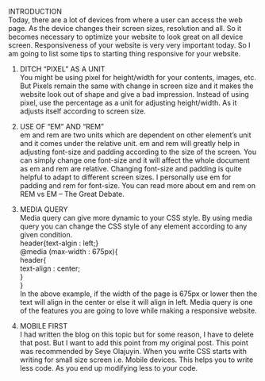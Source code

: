 INTRODUCTION  
Today, there are a lot of devices from where a user can access the web page. As the device changes their screen sizes, resolution and all. So it becomes necessary to optimize your website to look great on all device screen. Responsiveness of your website is very very important today. So I am going to list some tips to starting thing responsive for your website.

1. DITCH “PIXEL” AS A UNIT  
You might be using pixel for height/width for your contents, images, etc. But Pixels remain the same with change in screen size and it makes the website look out of shape and give a bad impression. Instead of using pixel, use the percentage as a unit for adjusting height/width. As it adjusts itself according to screen size.

2. USE OF “EM” AND “REM”  
em and rem are two units which are dependent on other element’s unit and it comes under the relative unit. em and rem will greatly help in adjusting font-size and padding according to the size of the screen. You can simply change one font-size and it will affect the whole document as em and rem are relative. Changing font-size and padding is quite helpful to adapt to different screen sizes. I personally use em for padding and rem for font-size. You can read more about em and rem on REM vs EM – The Great Debate.

3. MEDIA QUERY  
Media query can give more dynamic to your CSS style. By using media query you can change the CSS style of any element according to any given condition.  
header{text-algin : left;}  
@media (max-width : 675px){  
    header{  
        text-align : center;      
    }  
}  
In the above example, if the width of the page is 675px or lower then the text will align in the center or else it will align in left. Media query is one of the features you are going to love while making a responsive website.

4. MOBILE FIRST  
I had written the blog on this topic but for some reason, I have to delete that post. But I want to add this point from my original post. This point was recommended by Seye Olajuyin. When you write CSS starts with writing for small size screen i.e. Mobile devices. This helps you to write less code. As you end up modifying less to your code.
